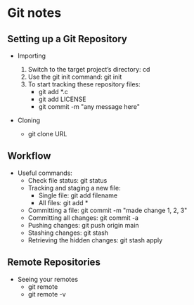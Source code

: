 # Git notes

## Setting up a Git Repository

- Importing
  1. Switch to the target project’s directory: cd
  2. Use the git init command: git init
  3. To start tracking these repository files: 
     - git add \*.c
     - git add LICENSE
     - git commit \-m "any message here"

- Cloning 
  - git clone URL

## Workflow

- Useful commands:
  - Check file status: git status 
  - Tracking and staging a new file:
    - Single file: git add filename
    - All files: git add \*
  - Committing a file: git commit -m "made change 1, 2, 3"
  - Committing all changes: git commit -a
  - Pushing changes: git push origin main
  - Stashing changes: git stash
  - Retrieving the hidden changes: git stash apply

## Remote Repositories

- Seeing your remotes
  - git remote 
  - git remote -v
